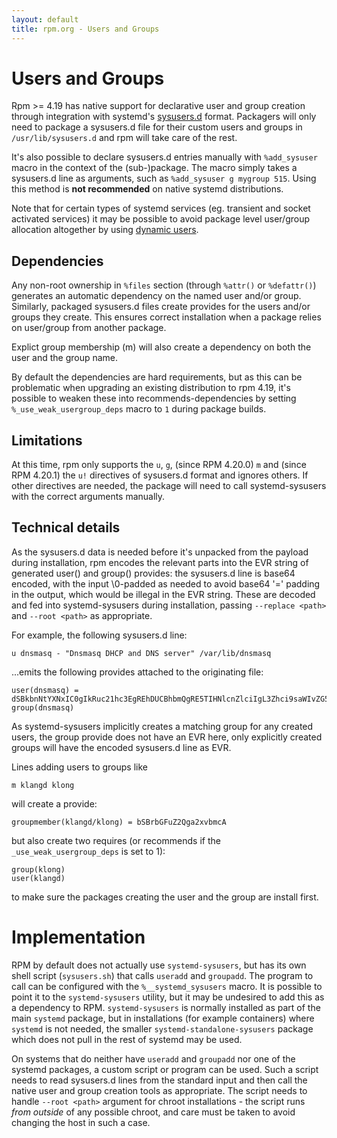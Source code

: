 ```yaml
---
layout: default
title: rpm.org - Users and Groups
---
```


# Users and Groups

Rpm >= 4.19 has native support for declarative user and group creation
through integration with systemd's
[sysusers.d](https://www.freedesktop.org/software/systemd/man/sysusers.d.html)
format.  Packagers will only need to package a sysusers.d file for
their custom users and groups in `/usr/lib/sysusers.d` and rpm will
take care of the rest.

It's also possible to declare sysusers.d entries manually with
`%add_sysuser` macro in the context of the (sub-)package. The macro
simply takes a sysusers.d line as arguments, such as
`%add_sysuser g mygroup 515`. Using this method is **not recommended** on
native systemd distributions.

Note that for certain types of systemd services (eg. transient and
socket activated services) it may be possible to avoid package level
user/group allocation altogether by using
[dynamic users](https://0pointer.net/blog/dynamic-users-with-systemd.html).

## Dependencies

Any non-root ownership in `%files` section (through `%attr()` or `%defattr()`)
generates an automatic dependency on the named user and/or group. Similarly,
packaged sysusers.d files create provides for the users and/or groups they
create. This ensures correct installation when a package relies
on user/group from another package.

Explict group membership (m) will also create a dependency on both the user
and the group name.

By default the dependencies are hard requirements, but as this can be
problematic when upgrading an existing distribution to rpm 4.19, it's possible
to weaken these into recommends-dependencies by setting 
`%_use_weak_usergroup_deps` macro to `1` during package builds.

## Limitations

At this time, rpm only supports the `u`, `g`, (since RPM 4.20.0) `m`
and (since RPM 4.20.1) the `u!` directives of sysusers.d format and
ignores others. If other directives are needed, the package will need
to call systemd-sysusers with the correct arguments manually.

## Technical details

As the sysusers.d data is needed before it's unpacked from the payload
during installation, rpm encodes the relevant parts into the EVR string
of generated user() and group() provides: the sysusers.d line is base64
encoded, with the input \0-padded as needed to avoid base64 '=' padding
in the output, which would be illegal in the EVR string. These are
decoded and fed into systemd-sysusers during installation, passing
`--replace <path>` and `--root <path>` as appropriate.

For example, the following sysusers.d line:

```
u dnsmasq - "Dnsmasq DHCP and DNS server" /var/lib/dnsmasq
```

...emits the following provides attached to the originating file:

```
user(dnsmasq) = dSBkbnNtYXNxIC0gIkRuc21hc3EgREhDUCBhbmQgRE5TIHNlcnZlciIgL3Zhci9saWIvZG5zbWFzcQAA
group(dnsmasq)
```

As systemd-sysusers implicitly creates a matching group for any created
users, the group provide does not have an EVR here, only explicitly
created groups will have the encoded sysusers.d line as EVR.

Lines adding users to groups like

```
m klangd klong
```

will create a provide:
```
groupmember(klangd/klong) = bSBrbGFuZ2Qga2xvbmcA
```
but also create two requires (or recommends if the `_use_weak_usergroup_deps` is set to 1):

```
group(klong)
user(klangd)
```

to make sure the packages creating the user and the group are install first.

# Implementation

RPM by default does not actually use `systemd-sysusers`, but has its
own shell script (`sysusers.sh`) that calls `useradd` and `groupadd`.
The program to call can be configured with the `%__systemd_sysusers`
macro. It is possible to point it to the `systemd-sysusers` utility,
but it may be undesired to add this as a dependency to RPM.
`systemd-sysusers` is normally installed as part of the main `systemd`
package, but in installations (for example containers) where `systemd`
is not needed, the smaller `systemd-standalone-sysusers` package which
does not pull in the rest of systemd may be used.

On systems that do neither have `useradd` and `groupadd` nor one of
the systemd packages, a custom script or program can be used. Such a
script needs to read sysusers.d lines from the standard input and then
call the native user and group creation tools as appropriate. The
script needs to handle `--root <path>` argument for chroot
installations - the script runs *from outside* of any possible chroot,
and care must be taken to avoid changing the host in such a case.
